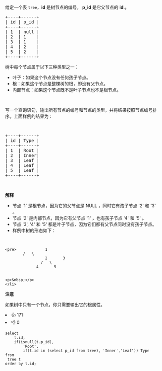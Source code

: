 <p>给定一个表&nbsp;<code>tree</code>，<strong>id</strong> 是树节点的编号，&nbsp;<strong>p_id</strong>&nbsp;是它父节点的&nbsp;<strong>id 。</strong></p>

<pre>+----+------+
| id | p_id |
+----+------+
| 1  | null |
| 2  | 1    |
| 3  | 1    |
| 4  | 2    |
| 5  | 2    |
+----+------+</pre>

<p>树中每个节点属于以下三种类型之一：</p>

<ul> 
 <li>叶子：如果这个节点没有任何孩子节点。</li> 
 <li>根：如果这个节点是整棵树的根，即没有父节点。</li> 
 <li>内部节点：如果这个节点既不是叶子节点也不是根节点。</li> 
</ul>

<p>&nbsp;</p>

<p>写一个查询语句，输出所有节点的编号和节点的类型，并将结果按照节点编号排序。上面样例的结果为：</p>

<p>&nbsp;</p>

<pre>+----+------+
| id | Type |
+----+------+
| 1  | Root |
| 2  | Inner|
| 3  | Leaf |
| 4  | Leaf |
| 5  | Leaf |
+----+------+
</pre>

<p>&nbsp;</p>

<p><strong>解释</strong></p>

<ul> 
 <li>节点 '1' 是根节点，因为它的父节点是 NULL ，同时它有孩子节点 '2' 和 '3' 。</li> 
 <li>节点 '2' 是内部节点，因为它有父节点 '1' ，也有孩子节点 '4' 和 '5' 。</li> 
 <li>节点 '3', '4' 和 '5' 都是叶子节点，因为它们都有父节点同时没有孩子节点。</li> 
 <li>样例中树的形态如下： <p>&nbsp;</p> </li>
</ul>

    <pre>			  1
    		/   \
                      2       3
                    /   \
                  4       5


    <p>&nbsp;</p>
    </li>


<p><strong>注意</strong></p>

<p>如果树中只有一个节点，你只需要输出它的根属性。</p>

<div><li>👍 171</li><li>👎 0</li></div>

```mysql
select 
    t.id,
    if(isnull(t.p_id),
        'Root',
        if(t.id in (select p_id from tree), 'Inner','Leaf')) Type
from
 tree t
order by t.id;
```